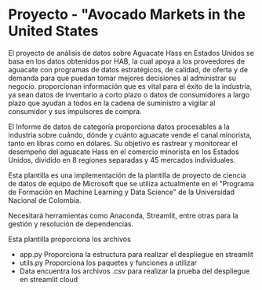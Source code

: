 # Proyecto - "Avocado Markets in the United States
El proyecto de análisis de datos sobre Aguacate Hass en Estados Unidos se basa en los datos obtenidos por HAB, la cual apoya a los proveedores de aguacate con programas de datos estratégicos, de calidad, de oferta y de demanda para que puedan tomar mejores decisiones al administrar su negocio. proporcionan información que es vital para el éxito de la industria, ya sean datos de inventario a corto plazo o datos de consumidores a largo plazo que ayudan a todos en la cadena de suministro a vigilar al consumidor y sus impulsores de compra.

El Informe de datos de categoría proporciona datos procesables a la industria sobre cuándo, dónde y cuánto aguacate vende el canal minorista, tanto en libras como en dólares. Su objetivo es rastrear y monitorear el desempeño del aguacate Hass en el comercio minorista en los Estados Unidos, dividido en 8 regiones separadas y 45 mercados individuales.

Esta plantilla es una implementación de la plantilla de proyecto de ciencia de datos de equipo de Microsoft que se utiliza actualmente en el "Programa de Formación en Machine Learning y Data Science" de la Universidad Nacional de Colombia.

Necesitará herramientas como Anaconda, Streamlit, entre otras para la gestión y resolución de dependencias.

Esta plantilla proporciona los archivos

 - app.py Proporciona la estructura para realizar el despliegue en streamlit
 - utils.py Proporciona los paquetes y funciones a utilizar
 - Data encuentra los archivos .csv para realizar la prueba del despliegue en streamlit cloud
